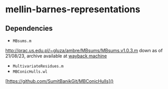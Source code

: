 # mellin-barnes-representations

## Dependencies
- `MBsums.m`

<http://prac.us.edu.pl/~gluza/ambre/MBsums/MBsums.v1.0.3.m> down as of 21/08/23, archive available at [wayback machine](https://web.archive.org/web/20180927094145/http://prac.us.edu.pl/~gluza/ambre/MBsums/MBsums.v1.0.3.m)

- `MultivariateResidues.m`
- `MBConicHulls.wl`

[https://github.com/SumitBanikGit/MBConicHulls]()
